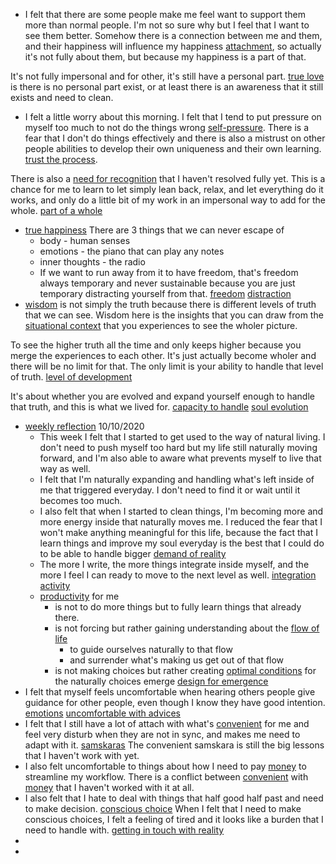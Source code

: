 - I felt that there are some people make me feel want to support them more than normal people. I'm not so sure why but I feel that I want to see them better. Somehow there is a connection between me and them, and their happiness will influence my happiness [attachment](<attachment.md>), so actually it's not fully about them, but because my happiness is a part of that. 

It's not fully impersonal and for other, it's still have a personal part. [true love](<true love.md>) is there is no personal part exist, or at least there is an awareness that it still exists and need to clean.
- I felt a little worry about this morning. I felt that I tend to put pressure on myself too much to not do the things wrong [self-pressure](<self-pressure.md>). There is a fear that I don't do things effectively and there is also a mistrust on other people abilities to develop their own uniqueness and their own learning. [trust the process](<trust the process.md>). 

There is also a [need for recognition](<need for recognition.md>) that I haven't resolved fully yet. This is a chance for me to learn to let simply lean back, relax, and let everything do it works, and only do a little bit of my work in an impersonal way to add for the whole. [part of a whole](<part of a whole.md>)
- [true happiness](<true happiness.md>) There are 3 things that we can never escape of
    - body - human senses
    - emotions - the piano that can play any notes
    - inner thoughts - the radio 
    - If we want to run away from it to have freedom, that's freedom always temporary and never sustainable because you are just temporary distracting yourself from that. [freedom](<freedom.md>) [distraction](<distraction.md>)
- [wisdom](<wisdom.md>) is not simply the truth because there is different levels of truth that we can see. Wisdom here is the insights that you can draw from the [situational context](<situational context.md>) that you experiences to see the wholer picture. 

To see the higher truth all the time and only keeps higher because you merge the experiences to each other. It's just actually become wholer and there will be no limit for that. The only limit is your ability to handle that level of truth. [level of development](<level of development.md>) 

It's about whether you are evolved and expand yourself enough to handle that truth, and this is what we lived for. [capacity to handle](<capacity to handle.md>) [soul evolution](<soul evolution.md>)
- [weekly reflection](<weekly reflection.md>) 10/10/2020
    - This week I felt that I started to get used to the way of natural living. I don't need to push myself too hard but my life still naturally moving forward, and I'm also able to aware what prevents myself to live that way as well. 
    - I felt that I'm naturally expanding and handling what's left inside of me that triggered everyday. I don't need to find it or wait until it becomes too much. 
    - I also felt that when I started to clean things, I'm becoming more and more energy inside that naturally moves me. I reduced the fear that I won't make anything meaningful for this life, because the fact that I learn things and improve my soul everyday is the best that I could do to be able to handle bigger [demand of reality](<demand of reality.md>)
    - The more I write, the more things integrate inside myself, and the more I feel I can ready to move to the next level as well. [integration activity](<integration activity.md>)
    - [productivity](<productivity.md>) for me 
        - is not to do more things but to fully learn things that already there. 
        - is not forcing but rather gaining understanding about the [flow of life](<flow of life.md>) 
            - to guide ourselves naturally to that flow
            - and surrender what's making us get out of that flow
        - is not making choices but rather creating [optimal conditions](<optimal conditions.md>) for the naturally choices emerge [design for emergence](<design for emergence.md>)
- I felt that myself feels uncomfortable when hearing others people give guidance for other people, even though I know they have good intention. [emotions](<emotions.md>) [uncomfortable with advices](<uncomfortable with advices.md>)
- I felt that I still have a lot of attach with what's [convenient](<convenient.md>) for me and feel very disturb when they are not in sync, and makes me need to adapt with it. [samskaras](<samskaras.md>) The convenient samskara is still the big lessons that I haven't work with yet.
- I also felt uncomfortable to things about how I need to pay [money](<money.md>) to streamline my workflow. There is a conflict between [convenient](<convenient.md>) with [money](<money.md>) that I haven't worked with it at all.
- I also felt that I hate to deal with things that half good half past and need to make decision. [conscious choice](<conscious choice.md>) When I felt that I need to make conscious choices, I felt a feeling of tired and it looks like a burden that I need to handle with. [getting in touch with reality](<getting in touch with reality.md>)
- 
- 
